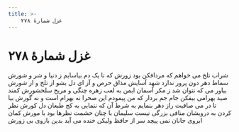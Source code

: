 ```yaml
---
title: >-
    غزل شمارهٔ ۲۷۸
---
```

# غزل شمارهٔ ۲۷۸

شراب تلخ می خواهم که مردافکن بود زورش
که تا یک دم بیاسایم ز دنیا و شر و شورش
سماط دهر دون پرور ندارد شهد آسایش
مذاق حرص و آز ای دل بشو از تلخ و از شورش
بیاور می که نتوان شد ز مکر آسمان ایمن
به لعب زهره چنگی و مریخ سلحشورش
کمند صید بهرامی بیفکن جام جم بردار
که من پیمودم این صحرا نه بهرام است و نه گورش
بیا تا در می صافیت راز دهر بنمایم
به شرط آن که ننمایی به کج طبعان دل کورش
نظر کردن به درویشان منافی بزرگی نیست
سلیمان با چنان حشمت نظرها بود با مورش
کمان ابروی جانان نمی پیچد سر از حافظ
ولیکن خنده می آید بدین بازوی بی زورش

